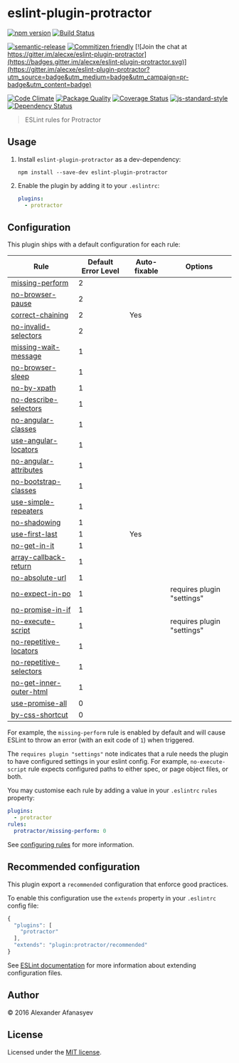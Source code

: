 # eslint-plugin-protractor

[![npm version](https://img.shields.io/npm/v/eslint-plugin-protractor.svg)](https://www.npmjs.com/package/eslint-plugin-protractor)
[![Build Status](https://img.shields.io/travis/alecxe/eslint-plugin-protractor.svg)](https://travis-ci.org/alecxe/eslint-plugin-protractor)

[![semantic-release](https://img.shields.io/badge/%20%20%F0%9F%93%A6%F0%9F%9A%80-semantic--release-e10079.svg)](https://github.com/semantic-release/semantic-release)
[![Commitizen friendly](https://img.shields.io/badge/commitizen-friendly-brightgreen.svg)](http://commitizen.github.io/cz-cli/)
[![Join the chat at https://gitter.im/alecxe/eslint-plugin-protractor](https://badges.gitter.im/alecxe/eslint-plugin-protractor.svg)](https://gitter.im/alecxe/eslint-plugin-protractor?utm_source=badge&utm_medium=badge&utm_campaign=pr-badge&utm_content=badge)

[![Code Climate](https://codeclimate.com/github/alecxe/eslint-plugin-protractor/badges/gpa.svg)](https://codeclimate.com/github/alecxe/eslint-plugin-protractor)
[![Package Quality](http://npm.packagequality.com/shield/eslint-plugin-protractor.svg)](http://packagequality.com/#?package=eslint-plugin-protractor)
[![Coverage Status](https://coveralls.io/repos/github/alecxe/eslint-plugin-protractor/badge.svg?branch=master)](https://coveralls.io/github/alecxe/eslint-plugin-protractor?branch=master)
[![js-standard-style](https://img.shields.io/badge/code%20style-standard-brightgreen.svg?style=flat)](https://github.com/feross/standard)
[![Dependency Status](https://dependencyci.com/github/alecxe/eslint-plugin-protractor/badge)](https://dependencyci.com/github/alecxe/eslint-plugin-protractor)

> ESLint rules for Protractor

## Usage

1. Install `eslint-plugin-protractor` as a dev-dependency:

    ```shell
    npm install --save-dev eslint-plugin-protractor
    ```

2. Enable the plugin by adding it to your `.eslintrc`:

    ```yaml
    plugins:
      - protractor
    ```

## Configuration

This plugin ships with a default configuration for each rule:

Rule                         | Default Error Level | Auto-fixable | Options
----                         | -------             | -----        | -----
[missing-perform][]          | 2                   |              |
[no-browser-pause][]         | 2                   |              |
[correct-chaining][]         | 2                   | Yes          |
[no-invalid-selectors][]     | 2                   |              |
[missing-wait-message][]     | 1                   |              |
[no-browser-sleep][]         | 1                   |              |
[no-by-xpath][]              | 1                   |              |
[no-describe-selectors][]    | 1                   |              |
[no-angular-classes][]       | 1                   |              |
[use-angular-locators][]     | 1                   |              |
[no-angular-attributes][]    | 1                   |              |
[no-bootstrap-classes][]     | 1                   |              |
[use-simple-repeaters][]     | 1                   |              |
[no-shadowing][]             | 1                   |              |
[use-first-last][]           | 1                   | Yes          |
[no-get-in-it][]             | 1                   |              |
[array-callback-return][]    | 1                   |              |
[no-absolute-url][]          | 1                   |              |
[no-expect-in-po][]          | 1                   |              | requires plugin "settings"
[no-promise-in-if][]         | 1                   |              | 
[no-execute-script][]        | 1                   |              | requires plugin "settings"
[no-repetitive-locators][]   | 1                   |              |
[no-repetitive-selectors][]  | 1                   |              |
[no-get-inner-outer-html][]  | 1                   |              |
[use-promise-all][]          | 0                   |              |
[by-css-shortcut][]          | 0                   |              |

For example, the `missing-perform` rule is enabled by default and will cause
ESLint to throw an error (with an exit code of `1`) when triggered.

The `requires plugin "settings"` note indicates that a rule needs the plugin to have configured settings in your eslint config.
For example, `no-execute-script` rule expects configured paths to either spec, or page object files, or both. 

You may customise each rule by adding a value in your `.eslintrc` `rules`
property:

```yaml
plugins:
  - protractor
rules:
  protractor/missing-perform: 0
```

See [configuring rules][] for more information.

[missing-perform]: docs/rules/missing-perform.md
[no-browser-pause]: docs/rules/no-browser-pause.md
[missing-wait-message]: docs/rules/missing-wait-message.md
[no-browser-sleep]: docs/rules/no-browser-sleep.md
[no-by-xpath]: docs/rules/no-by-xpath.md
[no-describe-selectors]: docs/rules/no-describe-selectors.md
[no-angular-classes]: docs/rules/no-angular-classes.md
[no-bootstrap-classes]: docs/rules/no-bootstrap-classes.md
[use-angular-locators]: docs/rules/use-angular-locators.md
[use-simple-repeaters]: docs/rules/use-simple-repeaters.md
[no-shadowing]: docs/rules/no-shadowing.md
[use-first-last]: docs/rules/use-first-last.md
[no-get-in-it]: docs/rules/no-get-in-it.md
[array-callback-return]: docs/rules/array-callback-return.md
[no-absolute-url]: docs/rules/no-absolute-url.md
[by-css-shortcut]: docs/rules/by-css-shortcut.md
[no-expect-in-po]: docs/rules/no-expect-in-po.md
[no-promise-in-if]: docs/rules/no-promise-in-if.md
[no-execute-script]: docs/rules/no-execute-script.md
[correct-chaining]: docs/rules/correct-chaining.md
[no-repetitive-locators]: docs/rules/no-repetitive-locators.md
[no-get-inner-outer-html]: docs/rules/no-get-inner-outer-html.md
[no-repetitive-selectors]: docs/rules/no-repetitive-selectors.md
[no-angular-attributes]: docs/rules/no-angular-attributes.md
[no-invalid-selectors]: docs/rules/no-invalid-selectors.md
[use-promise-all]: docs/rules/use-promise-all.md
[configuring rules]: http://eslint.org/docs/user-guide/configuring#configuring-rules

## Recommended configuration

This plugin export a `recommended` configuration that enforce good practices.

To enable this configuration use the `extends` property in your `.eslintrc` config file:

```js
{
  "plugins": [
    "protractor"
  ],
  "extends": "plugin:protractor/recommended"
}
```

See [ESLint documentation](http://eslint.org/docs/user-guide/configuring#extending-configuration-files) for more information about extending configuration files.

## Author

© 2016 Alexander Afanasyev

## License

Licensed under the [MIT license](LICENSE).
